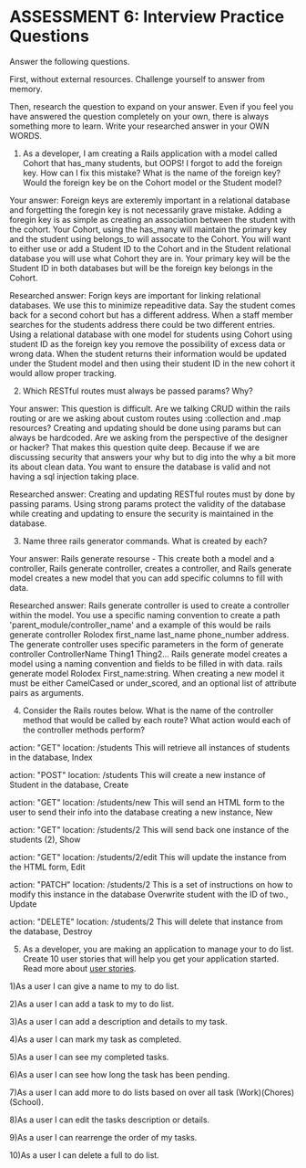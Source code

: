  # ASSESSMENT 6: Interview Practice Questions

Answer the following questions.

First, without external resources. Challenge yourself to answer from memory.

Then, research the question to expand on your answer. Even if you feel you have answered the question completely on your own, there is always something more to learn. Write your researched answer in your OWN WORDS.

1. As a developer, I am creating a Rails application with a model called Cohort that has_many students, but OOPS! I forgot to add the foreign key. How can I fix this mistake? What is the name of the foreign key? Would the foreign key be on the Cohort model or the Student model?

Your answer: Foreign keys are exteremly important in a relational database and forgetting the foregin key is not necessarily grave mistake. Adding a foregin key is as simple as creating an association between the student with the cohort. Your Cohort, using the has_many will maintain the primary key and the student using belongs_to will assocate to the Cohort. You will want to either use or add a Student ID to the Cohort and in the Student relational database you will use what Cohort they are in. Your primary key will be the Student ID in both databases but will be the foreign key belongs in the Cohort. 

Researched answer: Forign keys are important for linking relational databases. We use this to minimize repeaditive data. Say the student comes back for a second cohort but has a different address. When a staff member searches for the students address there could be two different entries. Using a relational database with one model for students using Cohort using student ID as the foreign key you remove the possibility of excess data or wrong data. When the student returns their information would be updated under the Student model and then using their student ID in the new cohort it would allow proper tracking. 

2. Which RESTful routes must always be passed params? Why?

Your answer:  This question is difficult. Are we talking CRUD within the rails routing or are we asking about custom routes using :collection and .map resources?  Creating and updating should be done using params but can always be hardcoded. Are we asking from the perspective of the designer or hacker? That makes this question quite deep. Because if we are discussing security that answers your why but to dig into the why a bit more its about clean data. You want to ensure the database is valid and not having a sql injection taking place. 

Researched answer: Creating and updating RESTful routes must by done by passing params. Using strong params protect the validity of the database while creating and updating to ensure the security is maintained in the database. 

3. Name three rails generator commands. What is created by each?

Your answer: Rails generate resourse - This create both a model and a controller, Rails generate controller, creates a controller, and Rails generate model creates a new model that you can add specific columns to fill with data. 

Researched answer: Rails generate controller is used to create a controller within the model. You use a specific naming convention to create a path
'parent_module/controller_name' and a example of this would be rails generate controller Rolodex first_name last_name phone_number address. The generate controller uses specific parameters in the form of generate controller ControllerName Thing1 Thing2... Rails generate model creates a model using a naming convention and fields to be filled in with data. rails generate model Rolodex First_name:string. When creating a new model it must be either CamelCased or under_scored, and an optional list of attribute pairs as arguments.


4. Consider the Rails routes below. What is the name of the controller method that would be called by each route? What action would each of the controller methods perform?

action: "GET" location: /students 
This will retrieve all instances of students in the database, Index 

action: "POST" location: /students
This will create a new instance of Student in the database, Create

action: "GET" location: /students/new
This will send an HTML form to the user to send their info into the database creating a new instance, New

action: "GET" location: /students/2
This will send back one instance of the students (2), Show

action: "GET" location: /students/2/edit
This will update the instance from the HTML form, Edit

action: "PATCH" location: /students/2
This is a set of instructions on how to modify this instance in the database Overwrite student with the ID of two., Update

action: "DELETE" location: /students/2
This will delete that instance from the database, Destroy

5. As a developer, you are making an application to manage your to do list. Create 10 user stories that will help you get your application started. Read more about [user stories](https://www.atlassian.com/agile/project-management/user-stories).

1)As a user I can give a name to my to do list.

2)As a user I can add a task to my to do list.

3)As a user I can add a description and details to my task.

4)As a user I can mark my task as completed.

5)As a user I can see my completed tasks.

6)As a user I can see how long the task has been pending. 

7)As a user I can add more to do lists based on over all task (Work)(Chores)(School).

8)As a user I can edit the tasks description or details.

9)As a user I can rearrenge the order of my tasks.

10)As a user I can delete a full to do list. 

 